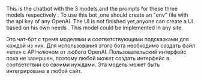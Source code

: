 This is the chatbot with the 3 models,and the prompts for these three models respectively .
To use this bot ,one should create an "env" file with the api key of any OpenAI.
The UI is not finished yet,anyone can create a UI based on his own needs .
This model could be implemented in any site.


Это чат-бот с тремя моделями и соответствующими подсказками для каждой из них.
Для использования этого бота необходимо создать файл «env» с API-ключом от любого OpenAI.
Пользовательский интерфейс пока не завершен, поэтому любой может создать интерфейс в соответствии со своими нуждами.
Эта модель может быть интегрирована в любой сайт.


